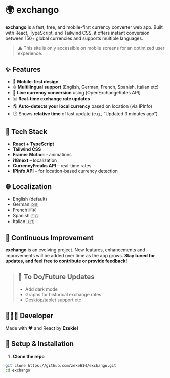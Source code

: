 # 🌍 exchango

**exchango** is a fast, free, and mobile-first currency converter web app. Built with React, TypeScript, and Tailwind CSS, it offers instant conversion between 150+ global currencies and supports multiple languages.

> ⚠️ This site is only accessible on mobile screens for an optimized user experience.

## ✨ Features

- 📱 **Mobile-first design**
- 🌐 **Multilingual support** (English, German, French, Spanish, Italian etc)
- 🔁 **Live currency conversion** using [OpenExchangeRates API]
- 📊 **Real-time exchange rate updates**
- 🌎 **Auto-detects your local currency** based on location (via IPInfo)
- 🕒 Shows **relative time** of last update (e.g., “Updated 3 minutes ago”)

## 🚀 Tech Stack

- **React + TypeScript**
- **Tailwind CSS**
- **Framer Motion** – animations
- **i18next** – localization
- **CurrencyFreaks API** – real-time rates
- **IPInfo API** – for location-based currency detection

## 🌐 Localization

- English (default)
- German 🇩🇪
- French 🇫🇷
- Spanish 🇪🇸
- Italian 🇮🇹

## 🚧 Continuous Improvement
**exchango** is an evolving project. New features, enhancements and improvements will be added over time as the app grows. **Stay tuned for updates, and feel free to contribute or provide feedback!**
> ## 🧪 To Do/Future Updates
> - Add dark mode
> - Graphs for historical exchange rates
> - Desktop/tablet support etc

## 👨🏾‍💻 Developer
Made with ❤️ and React by **Ezekiel**

## 🔧 Setup & Installation

1. **Clone the repo**

```bash
git clone https://github.com/zeke614/exchango.git
cd exchango
